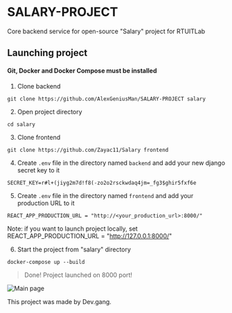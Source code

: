 # SALARY-PROJECT
Core backend service for open-source "Salary" project for RTUITLab

## Launching project
#### Git, Docker and Docker Compose must be installed

1. Clone backend

`git clone https://github.com/AlexGeniusMan/SALARY-PROJECT salary`

2. Open project directory

`cd salary`

3. Clone frontend

`git clone https://github.com/Zayac11/Salary frontend`


4. Create `.env` file in the directory named `backend` and add your new django secret key to it

```
SECRET_KEY=r#l+(jiyg2m7d!f8(-zo2o2rsckwdaq4jm=_fg3$ghir5fxf6e
```

5. Create `.env` file in the directory named `frontend` and add your production URL to it

```
REACT_APP_PRODUCTION_URL = "http://<your_production_url>:8000/"
```

Note: if you want to launch project locally, set REACT_APP_PRODUCTION_URL = "http://127.0.0.1:8000/"

6. Start the project from "salary" directory

`docker-compose up --build`

> Done! Project launched on 8000 port!

![Main page](https://github.com/AlexGeniusMan/SALARY-PROJECT/blob/master/readme-images/main.png?raw=true)

This project was made by Dev.gang.
